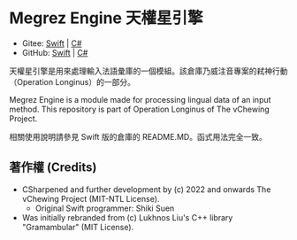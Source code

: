 # Megrez Engine 天權星引擎

- Gitee: [Swift](https://gitee.com/vChewing/Megrez) | [C#](https://gitee.com/vChewing/MegrezNT)
- GitHub: [Swift](https://github.com/ShikiSuen/Megrez) | [C#](https://github.com/ShikiSuen/MegrezNT)

天權星引擎是用來處理輸入法語彙庫的一個模組。該倉庫乃威注音專案的弒神行動（Operation Longinus）的一部分。

Megrez Engine is a module made for processing lingual data of an input method. This repository is part of Operation Longinus of The vChewing Project.

相關使用說明請參見 Swift 版的倉庫的 README.MD。函式用法完全一致。

## 著作權 (Credits)

- CSharpened and further development by (c) 2022 and onwards The vChewing Project (MIT-NTL License).
	- Original Swift programmer: Shiki Suen
- Was initially rebranded from (c) Lukhnos Liu's C++ library "Gramambular" (MIT License).
